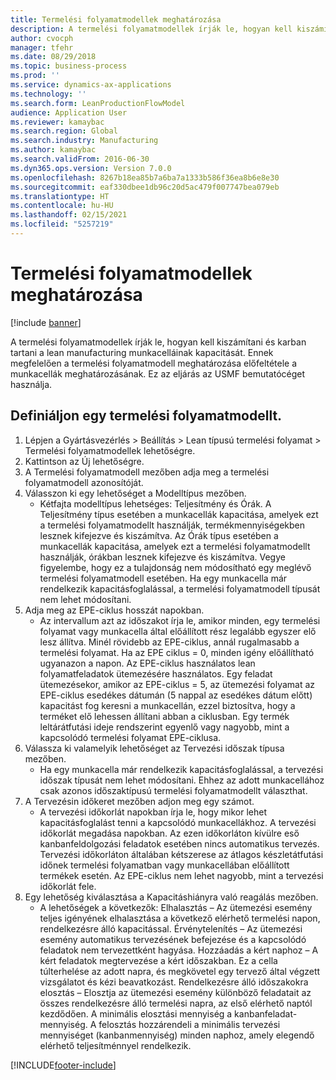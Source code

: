 ```yaml
---
title: Termelési folyamatmodellek meghatározása
description: A termelési folyamatmodellek írják le, hogyan kell kiszámítani és karban tartani a lean manufacturing munkacelláinak kapacitását.
author: cvocph
manager: tfehr
ms.date: 08/29/2018
ms.topic: business-process
ms.prod: ''
ms.service: dynamics-ax-applications
ms.technology: ''
ms.search.form: LeanProductionFlowModel
audience: Application User
ms.reviewer: kamaybac
ms.search.region: Global
ms.search.industry: Manufacturing
ms.author: kamaybac
ms.search.validFrom: 2016-06-30
ms.dyn365.ops.version: Version 7.0.0
ms.openlocfilehash: 8267b18ea85b7a6ba7a1333b586f36ea8b6e8e30
ms.sourcegitcommit: eaf330dbee1db96c20d5ac479f007747bea079eb
ms.translationtype: HT
ms.contentlocale: hu-HU
ms.lasthandoff: 02/15/2021
ms.locfileid: "5257219"
---
```

# <a name="define-production-flow-models"></a>Termelési folyamatmodellek meghatározása

[!include [banner](../../includes/banner.md)]

A termelési folyamatmodellek írják le, hogyan kell kiszámítani és karban tartani a lean manufacturing munkacelláinak kapacitását. Ennek megfelelően a termelési folyamatmodell meghatározása előfeltétele a munkacellák meghatározásának. Ez az eljárás az USMF bemutatócéget használja.


## <a name="define-a-production-flow-model"></a>Definiáljon egy termelési folyamatmodellt. 
1. Lépjen a Gyártásvezérlés > Beállítás > Lean típusú termelési folyamat > Termelési folyamatmodellek lehetőségre.
2. Kattintson az Új lehetőségre.
3. A Termelési folyamatmodell mezőben adja meg a termelési folyamatmodell azonosítóját.
4. Válasszon ki egy lehetőséget a Modelltípus mezőben.
    * Kétfajta modelltípus lehetséges: Teljesítmény és Órák. A Teljesítmény típus esetében a munkacellák kapacitása, amelyek ezt a termelési folyamatmodellt használják, termékmennyiségekben lesznek kifejezve és kiszámítva. Az Órák típus esetében a munkacellák kapacitása, amelyek ezt a termelési folyamatmodellt használják, órákban lesznek kifejezve és kiszámítva. Vegye figyelembe, hogy ez a tulajdonság nem módosítható egy meglévő termelési folyamatmodell esetében. Ha egy munkacella már rendelkezik kapacitásfoglalással, a termelési folyamatmodell típusát nem lehet módosítani.  
5. Adja meg az EPE-ciklus hosszát napokban.
    * Az intervallum azt az időszakot írja le, amikor minden, egy termelési folyamat vagy munkacella által előállított rész legalább egyszer elő lesz állítva. Minél rövidebb az EPE-ciklus, annál rugalmasabb a termelési folyamat. Ha az EPE ciklus = 0, minden igény előállítható ugyanazon a napon. Az EPE-ciklus használatos lean folyamatfeladatok ütemezésére használatos. Egy feladat ütemezésekor, amikor az EPE-ciklus = 5, az ütemezési folyamat az EPE-ciklus esedékes dátumán (5 nappal az esedékes dátum előtt) kapacitást fog keresni a munkacellán, ezzel biztosítva, hogy a terméket elő lehessen állítani abban a ciklusban. Egy termék leltárátfutási ideje rendszerint egyenlő vagy nagyobb, mint a kapcsolódó termelési folyamat EPE-ciklusa.  
6. Válassza ki valamelyik lehetőséget az Tervezési időszak típusa mezőben.
    * Ha egy munkacella már rendelkezik kapacitásfoglalással, a tervezési időszak típusát nem lehet módosítani. Ehhez az adott munkacellához csak azonos időszaktípusú termelési folyamatmodellt választhat.  
7. A Tervezésin időkeret mezőben adjon meg egy számot.
    * A tervezési időkorlát napokban írja le, hogy mikor lehet kapacitásfoglalást tenni a kapcsolódó munkacellákhoz. A tervezési időkorlát megadása napokban.   Az ezen időkorláton kívülre eső kanbanfeldolgozási feladatok esetében nincs automatikus tervezés. Tervezési időkorláton általában kétszerese az átlagos készletátfutási időnek termelési folyamatban vagy munkacellában előállított termékek esetén. Az EPE-ciklus nem lehet nagyobb, mint a tervezési időkorlát fele.     
8. Egy lehetőség kiválasztása a Kapacitáshiányra való reagálás mezőben.
    * A lehetőségek a következők: Elhalasztás – Az ütemezési esemény teljes igényének elhalasztása a következő elérhető termelési napon, rendelkezésre álló kapacitással. Érvénytelenítés – Az ütemezési esemény automatikus tervezésének befejezése és a kapcsolódó feladatok nem tervezettként hagyása.   Hozzáadás a kért naphoz – A kért feladatok megtervezése a kért időszakban. Ez a cella túlterhelése az adott napra, és megkövetel egy tervező által végzett vizsgálatot és kézi beavatkozást.   Rendelkezésre álló időszakokra elosztás – Elosztja az ütemezési esemény különböző feladatait az összes rendelkezésre álló termelési napra, az első elérhető naptól kezdődően. A minimális elosztási mennyiség a kanbanfeladat-mennyiség. A felosztás hozzárendeli a minimális tervezési mennyiséget (kanbanmennyiség) minden naphoz, amely elegendő elérhető teljesítménnyel rendelkezik.  



[!INCLUDE[footer-include](../../../includes/footer-banner.md)]
